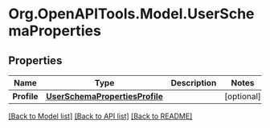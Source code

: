 # Org.OpenAPITools.Model.UserSchemaProperties

## Properties

Name | Type | Description | Notes
------------ | ------------- | ------------- | -------------
**Profile** | [**UserSchemaPropertiesProfile**](UserSchemaPropertiesProfile.md) |  | [optional] 

[[Back to Model list]](../README.md#documentation-for-models) [[Back to API list]](../README.md#documentation-for-api-endpoints) [[Back to README]](../README.md)

